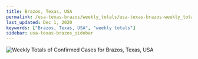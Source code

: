 ```yaml
---
title: Brazos, Texas, USA
permalink: /usa-texas-brazos/weekly_totals/usa-texas-brazos-weekly_totals.html
last_updated: Dec 1, 2020
keywords: ["Brazos, Texas, USA", "weekly totals"]
sidebar: usa-texas-brazos_sidebar
---
```


![Weekly Totals of Confirmed Cases for Brazos, Texas, USA](/covid_tracker/images/graphs/usa-texas-brazos-weekly_totals_graph.png)
